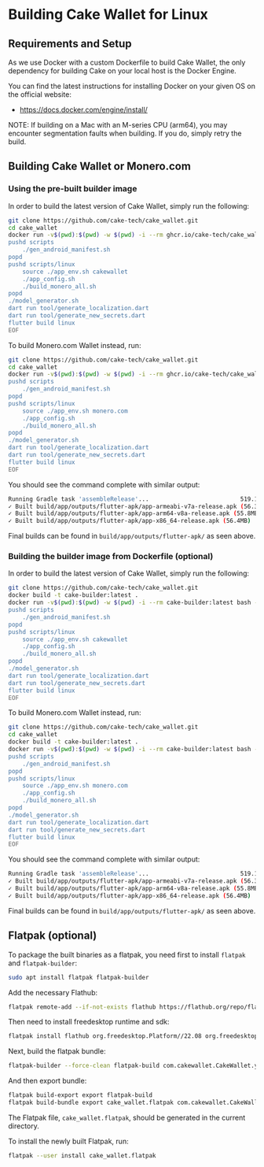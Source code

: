 # Building Cake Wallet for Linux

## Requirements and Setup

As we use Docker with a custom Dockerfile to build Cake Wallet, the only dependency for building Cake on your local host is the Docker Engine.

You can find the latest instructions for installing Docker on your given OS on the official website:

- <https://docs.docker.com/engine/install/>

NOTE: If building on a Mac with an M-series CPU (arm64), you may encounter segmentation faults when building. If you do, simply retry the build.

## Building Cake Wallet or Monero.com

### Using the pre-built builder image

In order to build the latest version of Cake Wallet, simply run the following:

```bash
git clone https://github.com/cake-tech/cake_wallet.git
cd cake_wallet
docker run -v$(pwd):$(pwd) -w $(pwd) -i --rm ghcr.io/cake-tech/cake_wallet:main-linux bash -x << EOF
pushd scripts
    ./gen_android_manifest.sh
popd
pushd scripts/linux
    source ./app_env.sh cakewallet
    ./app_config.sh
    ./build_monero_all.sh
popd
./model_generator.sh
dart run tool/generate_localization.dart
dart run tool/generate_new_secrets.dart
flutter build linux
EOF
```

To build Monero.com Wallet instead, run:

```bash
git clone https://github.com/cake-tech/cake_wallet.git
cd cake_wallet
docker run -v$(pwd):$(pwd) -w $(pwd) -i --rm ghcr.io/cake-tech/cake_wallet:main-linux bash -x << EOF
pushd scripts
    ./gen_android_manifest.sh
popd
pushd scripts/linux
    source ./app_env.sh monero.com
    ./app_config.sh
    ./build_monero_all.sh
popd
./model_generator.sh
dart run tool/generate_localization.dart
dart run tool/generate_new_secrets.dart
flutter build linux
EOF
```

You should see the command complete with similar output:

```bash
Running Gradle task 'assembleRelease'...                          519.1s
✓ Built build/app/outputs/flutter-apk/app-armeabi-v7a-release.apk (56.3MB)
✓ Built build/app/outputs/flutter-apk/app-arm64-v8a-release.apk (55.8MB)
✓ Built build/app/outputs/flutter-apk/app-x86_64-release.apk (56.4MB)
```

Final builds can be found in `build/app/outputs/flutter-apk/` as seen above.

### Building the builder image from Dockerfile (optional)

In order to build the latest version of Cake Wallet, simply run the following:

```bash
git clone https://github.com/cake-tech/cake_wallet.git
docker build -t cake-builder:latest .
docker run -v$(pwd):$(pwd) -w $(pwd) -i --rm cake-builder:latest bash -x << EOF
pushd scripts
    ./gen_android_manifest.sh
popd
pushd scripts/linux
    source ./app_env.sh cakewallet
    ./app_config.sh
    ./build_monero_all.sh
popd
./model_generator.sh
dart run tool/generate_localization.dart
dart run tool/generate_new_secrets.dart
flutter build linux
EOF
```

To build Monero.com Wallet instead, run:

```bash
git clone https://github.com/cake-tech/cake_wallet.git
cd cake_wallet
docker build -t cake-builder:latest .
docker run -v$(pwd):$(pwd) -w $(pwd) -i --rm cake-builder:latest bash -x << EOF
pushd scripts
    ./gen_android_manifest.sh
popd
pushd scripts/linux
    source ./app_env.sh monero.com
    ./app_config.sh
    ./build_monero_all.sh
popd
./model_generator.sh
dart run tool/generate_localization.dart
dart run tool/generate_new_secrets.dart
flutter build linux
EOF
```

You should see the command complete with similar output:

```bash
Running Gradle task 'assembleRelease'...                          519.1s
✓ Built build/app/outputs/flutter-apk/app-armeabi-v7a-release.apk (56.3MB)
✓ Built build/app/outputs/flutter-apk/app-arm64-v8a-release.apk (55.8MB)
✓ Built build/app/outputs/flutter-apk/app-x86_64-release.apk (56.4MB)
```

Final builds can be found in `build/app/outputs/flutter-apk/` as seen above.

## Flatpak (optional)

To package the built binaries as a flatpak, you need first to install `flatpak` and `flatpak-builder`:

```bash
sudo apt install flatpak flatpak-builder
```

Add the necessary Flathub:

```bash
flatpak remote-add --if-not-exists flathub https://flathub.org/repo/flathub.flatpakrepo
```

Then need to install freedesktop runtime and sdk:

```bash
flatpak install flathub org.freedesktop.Platform//22.08 org.freedesktop.Sdk//22.08
```

Next, build the flatpak bundle:

```bash
flatpak-builder --force-clean flatpak-build com.cakewallet.CakeWallet.yml
```

And then export bundle:

```bash
flatpak build-export export flatpak-build
flatpak build-bundle export cake_wallet.flatpak com.cakewallet.CakeWallet
```

The Flatpak file, `cake_wallet.flatpak`, should be generated in the current directory.

To install the newly built Flatpak, run:

```bash
flatpak --user install cake_wallet.flatpak
```
